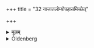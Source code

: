 +++
title = "32 नाजातलोम्योपहासमिच्छेत्"

+++

<details><summary>मूलम्</summary>

नाजातलो-म्योपहासमिच्छेत् ३२
</details>

<details><summary>Oldenberg</summary>

34. nājātalomnyopahāsam iccḥet.
</details>
